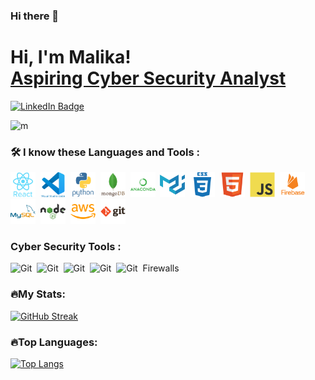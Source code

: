 ### Hi there 👋
<h1>Hi, I'm Malika! <br/><a href="https://github.com/Malika-Ara">Aspiring Cyber Security Analyst</a></h1>
<a href="your-linkedin-URL">
    <img src="https://img.shields.io/badge/LinkedIn-blue?style=for-the-badge&logo=linkedin&logoColor=white" alt="LinkedIn Badge"/>
</a>

![m](https://github.com/Malika-Ara/Malika-Ara/assets/103372835/c71b160f-292a-4882-ae10-76d015c964bc)

### 🛠️ I know these Languages and Tools  :
<div>
 
  <img src="https://github.com/devicons/devicon/blob/master/icons/react/react-original-wordmark.svg" title="React" alt="React" width="40" height="40"/>&nbsp;
  <img src="https://github.com/devicons/devicon/blob/master/icons/vscode/vscode-original-wordmark.svg" title="React" alt="React" width="40" height="40"/>&nbsp;
  <img src="https://github.com/devicons/devicon/blob/master/icons/python/python-original-wordmark.svg" title="React" alt="React" width="40" height="40"/>&nbsp;
  <img src="https://github.com/devicons/devicon/blob/master/icons/mongodb/mongodb-original-wordmark.svg" title="React" alt="React" width="40" height="40"/>&nbsp;
  <img src="https://github.com/devicons/devicon/blob/master/icons/anaconda/anaconda-original-wordmark.svg" title="React" alt="React" width="40" height="40"/>&nbsp;
  <img src="https://github.com/devicons/devicon/blob/master/icons/materialui/materialui-original.svg" title="Material UI" alt="Material UI" width="40" height="40"/>&nbsp;
  <img src="https://github.com/devicons/devicon/blob/master/icons/css3/css3-plain-wordmark.svg"  title="CSS3" alt="CSS" width="40" height="40"/>&nbsp;
  <img src="https://github.com/devicons/devicon/blob/master/icons/html5/html5-original.svg" title="HTML5" alt="HTML" width="40" height="40"/>&nbsp;
  <img src="https://github.com/devicons/devicon/blob/master/icons/javascript/javascript-original.svg" title="JavaScript" alt="JavaScript" width="40" height="40"/>&nbsp;
  <img src="https://github.com/devicons/devicon/blob/master/icons/firebase/firebase-plain-wordmark.svg" title="Firebase" alt="Firebase" width="40" height="40"/>&nbsp;
  <img src="https://github.com/devicons/devicon/blob/master/icons/mysql/mysql-original-wordmark.svg" title="MySQL"  alt="MySQL" width="40" height="40"/>&nbsp;
  <img src="https://github.com/devicons/devicon/blob/master/icons/nodejs/nodejs-original-wordmark.svg" title="NodeJS" alt="NodeJS" width="40" height="40"/>&nbsp;
  <img src="https://github.com/devicons/devicon/blob/master/icons/amazonwebservices/amazonwebservices-plain-wordmark.svg" title="AWS" alt="AWS" width="40" height="40"/>&nbsp;
  <img src="https://github.com/devicons/devicon/blob/master/icons/git/git-original-wordmark.svg" title="Git" alt="Git" width="40" height="40"/>&nbsp;

</div>

###  Cyber Security Tools :
<img src="https://github.com/bwks/vendor-icons-svg/blob/master/wireshark.svg" title="Git" alt="Git" width="40" height="40"/>&nbsp; 
<img src="https://upload.wikimedia.org/wikipedia/commons/c/c1/Nessus-Professional-FullColor-RGB.svg" title="Git" alt="Git" width="40" height="40"/>&nbsp; 
<img src="https://nmap.org/images/sitelogo-nmap.svg" title="Git" alt="Git" width="40" height="40"/>&nbsp; 
<img src="https://cdn.worldvectorlogo.com/logos/siem-2.svg" title="Git" alt="Git" width="40" height="40"/>&nbsp; 
<img src="https://seeklogo.com/images/S/splunk-logo-85E8EAB14B-seeklogo.com.png" title="Git" alt="Git" width="40" height="40"/>&nbsp; Firewalls

### 🔥My Stats:
[![GitHub Streak](http://github-readme-streak-stats.herokuapp.com?user=Malika-Ara&theme=dark&background=000000)](https://git.io/streak-stats)

### 🔥Top Languages:
[![Top Langs](https://github-readme-stats.vercel.app/api/top-langs/?username=Malika-Ara&theme=dark&background=000000)](https://github.com/anuraghazra/github-readme-stats)


<!--
**Malika-Ara/Malika-Ara** is a ✨ _special_ ✨ repository because its `README.md` (this file) appears on your GitHub profile.

Here are some ideas to get you started:

- 🔭 I’m currently working on ...
- 🌱 I’m currently learning ...
- 👯 I’m looking to collaborate on ...
- 🤔 I’m looking for help with ...
- 💬 Ask me about ...
- 📫 How to reach me: ...
- 😄 Pronouns: ...
- ⚡ Fun fact: ...
-->
